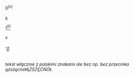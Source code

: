 0<sup>\[x\]</sup>

[x]

[x]: #tekst-włącznie-z-polskimi-znakami-ale-bez-np-bez-przecinka-ążśźęćńółĄŻŚŹĘĆŃÓŁ "wersja z dn. '22.02.07: \"xyz, [...]\""

1[<sup>0\]</sup>]

x

[<sup>0\]</sup>]: #0

###### '[0](https://www.google.pl/)

###### tekst włącznie z polskimi znakami ale bez np. bez przecinka ążśźęćńółĄŻŚŹĘĆŃÓŁ

